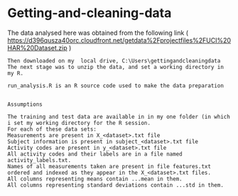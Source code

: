 Getting-and-cleaning-data
=========================

The data analysed here was obtained from the following link
( https://d396qusza40orc.cloudfront.net/getdata%2Fprojectfiles%2FUCI%20HAR%20Dataset.zip )

    Then downloaded on my  local drive, C:\Users\gettingandcleaningdata
    The next stage was to unzip the data, and set a working directory in my R.

    run_analysis.R is an R source code used to make the data preparation 

    
    Assumptions

    The training and test data are available in in my one folder (in which i set my working directory for the R session.
    For each of these data sets:
    Measurements are present in X_<dataset>.txt file
    Subject information is present in subject_<dataset>.txt file
    Activity codes are present in y_<dataset>.txt file
    All activity codes and their labels are in a file named activity_labels.txt.
    Names of all measurements taken are present in file features.txt ordered and indexed as they appear in the X_<dataset>.txt files.
    All columns representing means contain ...mean in them.
    All columns representing standard deviations contain ...std in them.
   

